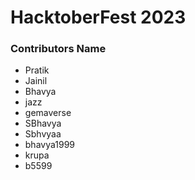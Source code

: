 # HacktoberFest 2023

### Contributors Name
- Pratik
- Jainil
- Bhavya
- jazz
- gemaverse
- SBhavya
- Sbhvyaa
- bhavya1999
- krupa
- b5599
